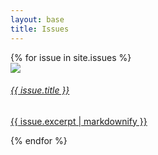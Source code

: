 ```yaml
---
layout: base
title: Issues
---
```


<div id="issuelayout">
    {% for issue in site.issues %}
        <div class="issuecontainer">
            <img class="issuegridpicture" src="{{issue.image}}" />
            <a href="{{ issue.url }}">
                <div class="issueoverlay">
                    <h6>{{ issue.title }}</h6>
                    <p>{{ issue.excerpt | markdownify }}</p>
                </div>
            </a>
        </div>
    {% endfor %}
</div>